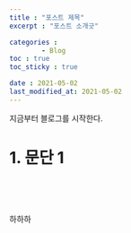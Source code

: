 ```yaml
---
title : "포스트 제목"
excerpt : "포스트 소개긋"

categories : 
        - Blog
toc : true
toc_sticky : true

date : 2021-05-02
last_modified_at: 2021-05-02
---
```


지금부터 블로그를 시작한다.

# 1. 문단 1

<p>&nbsp;</p>
<p>&nbsp;</p>
<script src="https://gist.github.com/Daesun-Yoo/ff8a3ba99cf4bb585ac5887b21c98511.js"></script>

하하하